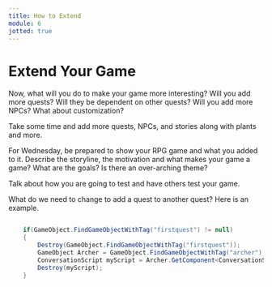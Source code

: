 ```yaml
---
title: How to Extend
module: 6
jotted: true
---
```



# Extend Your Game

Now, what will you do to make your game more interesting?  Will you add more quests? Will they be dependent on other quests?  Will you add more NPCs?  What about customization?  

Take some time and add more quests, NPCs, and stories along with plants and more.

For Wednesday, be prepared to show your RPG game and what you added to it. Describe the storyline, the motivation and what makes your game a game?  What are the goals?  Is there an over-arching theme?  

Talk about how you are going to test and have others test your game.  

What do we need to change to add a quest to another quest? Here is an example.

```csharp

    if(GameObject.FindGameObjectWithTag("firstquest") != null)
    {
        Destroy(GameObject.FindGameObjectWithTag("firstquest"));
        GameObject Archer = GameObject.FindGameObjectWithTag("archer");
        ConversationScript myScript = Archer.GetComponent<ConversationScript>();
        Destroy(myScript);
    }

```